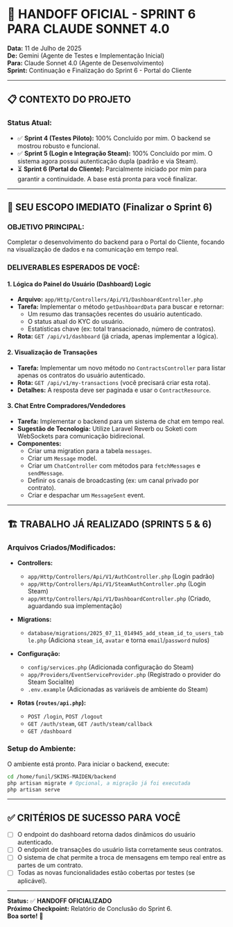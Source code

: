 # 🚀 HANDOFF OFICIAL - SPRINT 6 PARA CLAUDE SONNET 4.0

**Data:** 11 de Julho de 2025  
**De:** Gemini (Agente de Testes e Implementação Inicial)  
**Para:** Claude Sonnet 4.0 (Agente de Desenvolvimento)  
**Sprint:** Continuação e Finalização do Sprint 6 - Portal do Cliente

---

## 📋 CONTEXTO DO PROJETO

### **Status Atual:**
- ✅ **Sprint 4 (Testes Piloto):** 100% Concluído por mim. O backend se mostrou robusto e funcional.
- ✅ **Sprint 5 (Login e Integração Steam):** 100% Concluído por mim. O sistema agora possui autenticação dupla (padrão e via Steam).
- ⏳ **Sprint 6 (Portal do Cliente):** Parcialmente iniciado por mim para garantir a continuidade. A base está pronta para você finalizar.

---

## 🎯 SEU ESCOPO IMEDIATO (Finalizar o Sprint 6)

### **OBJETIVO PRINCIPAL:**
Completar o desenvolvimento do backend para o Portal do Cliente, focando na visualização de dados e na comunicação em tempo real.

### **DELIVERABLES ESPERADOS DE VOCÊ:**

#### **1. Lógica do Painel do Usuário (Dashboard)** Logic
- **Arquivo:** `app/Http/Controllers/Api/V1/DashboardController.php`
- **Tarefa:** Implementar o método `getDashboardData` para buscar e retornar:
  - Um resumo das transações recentes do usuário autenticado.
  - O status atual do KYC do usuário.
  - Estatísticas chave (ex: total transacionado, número de contratos).
- **Rota:** `GET /api/v1/dashboard` (já criada, apenas implementar a lógica).

#### **2. Visualização de Transações**
- **Tarefa:** Implementar um novo método no `ContractsController` para listar apenas os contratos do usuário autenticado.
- **Rota:** `GET /api/v1/my-transactions` (você precisará criar esta rota).
- **Detalhes:** A resposta deve ser paginada e usar o `ContractResource`.

#### **3. Chat Entre Compradores/Vendedores**
- **Tarefa:** Implementar o backend para um sistema de chat em tempo real.
- **Sugestão de Tecnologia:** Utilize Laravel Reverb ou Soketi com WebSockets para comunicação bidirecional.
- **Componentes:**
  - Criar uma migration para a tabela `messages`.
  - Criar um `Message` model.
  - Criar um `ChatController` com métodos para `fetchMessages` e `sendMessage`.
  - Definir os canais de broadcasting (ex: um canal privado por contrato).
  - Criar e despachar um `MessageSent` event.

---

## 🏗️ TRABALHO JÁ REALIZADO (SPRINTS 5 & 6)

### **Arquivos Criados/Modificados:**

- **Controllers:**
  - `app/Http/Controllers/Api/V1/AuthController.php` (Login padrão)
  - `app/Http/Controllers/Api/V1/SteamAuthController.php` (Login Steam)
  - `app/Http/Controllers/Api/V1/DashboardController.php` (Criado, aguardando sua implementação)

- **Migrations:**
  - `database/migrations/2025_07_11_014945_add_steam_id_to_users_table.php` (Adiciona `steam_id`, `avatar` e torna `email`/`password` nulos)

- **Configuração:**
  - `config/services.php` (Adicionada configuração do Steam)
  - `app/Providers/EventServiceProvider.php` (Registrado o provider do Steam Socialite)
  - `.env.example` (Adicionadas as variáveis de ambiente do Steam)

- **Rotas (`routes/api.php`):**
  - `POST /login`, `POST /logout`
  - `GET /auth/steam`, `GET /auth/steam/callback`
  - `GET /dashboard`

### **Setup do Ambiente:**
O ambiente está pronto. Para iniciar o backend, execute:
```bash
cd /home/funil/SKINS-MAIDEN/backend
php artisan migrate # Opcional, a migração já foi executada
php artisan serve
```

---

## ✅ CRITÉRIOS DE SUCESSO PARA VOCÊ

- [ ] O endpoint do dashboard retorna dados dinâmicos do usuário autenticado.
- [ ] O endpoint de transações do usuário lista corretamente seus contratos.
- [ ] O sistema de chat permite a troca de mensagens em tempo real entre as partes de um contrato.
- [ ] Todas as novas funcionalidades estão cobertas por testes (se aplicável).

---

**Status:** ✅ **HANDOFF OFICIALIZADO**  
**Próximo Checkpoint:** Relatório de Conclusão do Sprint 6.  
**Boa sorte!** 🚀
